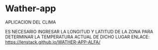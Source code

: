 # Wather-app

APLICACION DEL CLIMA 

ES NECESARIO INGRESAR LA LONGITUD Y LATITUD DE LA ZONA PARA DETERMINAR LA TEMPERATURA ACTUAL DE DICHO LUGAR
ENLACE: https://lenstack.github.io/WATHER-APP-ALFA/
